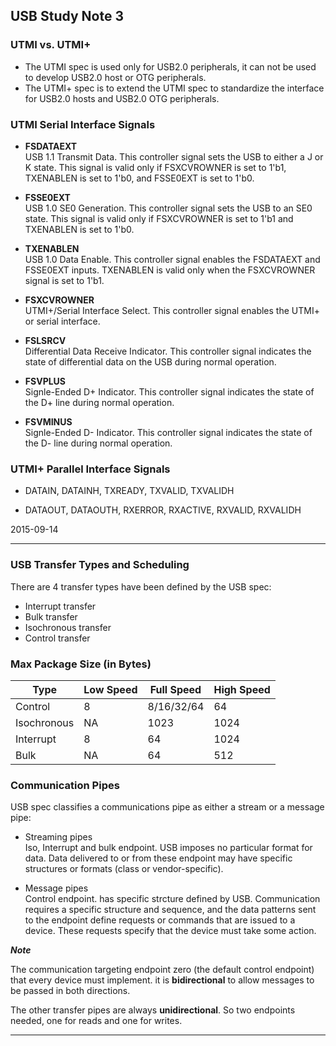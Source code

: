 ## USB Study Note 3 ##


### UTMI vs. UTMI+

* The UTMI spec is used only for USB2.0 peripherals, it can not be used to develop USB2.0 host or OTG peripherals.
* The UTMI+ spec is to extend the UTMI spec to standardize the interface for USB2.0 hosts and USB2.0 OTG peripherals.


### UTMI Serial Interface Signals

* **FSDATAEXT**   
	USB 1.1 Transmit Data. This controller signal sets the USB to either a J or K state. This signal is valid only if FSXCVROWNER is set to 1'b1, TXENABLEN is set to 1'b0, and FSSE0EXT is set to 1'b0.

* **FSSE0EXT**    
	USB 1.0 SE0 Generation. This controller signal sets the USB to an SE0 state. This signal is valid only if FSXCVROWNER is set to 1'b1 and TXENABLEN is set to 1'b0.

* **TXENABLEN**    
	USB 1.0 Data Enable. This controller signal enables the FSDATAEXT and FSSE0EXT inputs. TXENABLEN is valid only when the FSXCVROWNER signal is set to 1'b1.

* **FSXCVROWNER**  
	UTMI+/Serial Interface Select. This controller signal enables the UTMI+ or serial interface.

* **FSLSRCV**   
	Differential Data Receive Indicator. This controller signal indicates the state of differential data on the USB during normal operation.

* **FSVPLUS**   
	Signle-Ended D+ Indicator. This controller signal indicates the state of the D+ line during normal operation.

* **FSVMINUS**   
	Signle-Ended D- Indicator. This controller signal indicates the state of the D- line during normal operation.


### UTMI+ Parallel Interface Signals

* DATAIN, DATAINH, TXREADY, TXVALID, TXVALIDH

* DATAOUT, DATAOUTH, RXERROR, RXACTIVE, RXVALID, RXVALIDH


2015-09-14


------

### USB Transfer Types and Scheduling

There are 4 transfer types have been defined by the USB spec:

* Interrupt transfer
* Bulk transfer
* Isochronous transfer
* Control transfer


### Max Package Size (in Bytes)

|Type    		| Low Speed | Full Speed 	| High Speed |        
|---------------|-----------|---------------|------------|     
|Control		|	8		|	8/16/32/64	|	64       |    
|Isochronous	|	NA		|	1023		|	1024     |     
|Interrupt		|	8		|	64			|	1024     |    
|Bulk			|	NA		|	64			|	512      |    


### Communication Pipes

USB spec classifies a communications pipe as either a stream or a message pipe:

* Streaming pipes    
	Iso, Interrupt and bulk endpoint. USB imposes no particular format for data. Data delivered to or from these endpoint may have specific structures or formats (class or vendor-specific).

* Message pipes    
	Control endpoint. has specific strcture defined by USB. Communication requires a specific structure and sequence, and the data patterns sent to the endpoint define requests or commands that are issued to a device. These requests specify that the device must take some action.

**_Note_**   

The communication targeting endpoint zero (the default control endpoint) that every device must implement. it is **bidirectional** to allow messages to be passed in both directions.

The other transfer pipes are always **unidirectional**. So two endpoints needed, one for reads and one for writes.

------

####


 